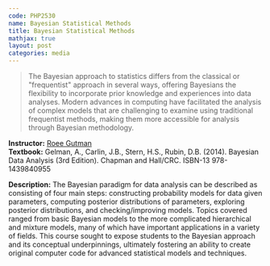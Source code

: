 ```yaml
---
code: PHP2530 
name: Bayesian Statistical Methods
title: Bayesian Statistical Methods
mathjax: true
layout: post
categories: media
---
```


>  The Bayesian approach to statistics differs from the classical or "frequentist" approach in several ways, offering Bayesians the flexibility to incorporate prior knowledge and experiences into data analyses. Modern advances in computing have facilitated the analysis of complex models that are challenging to examine using traditional frequentist methods, making them more accessible for analysis through Bayesian methodology.

**Instructor:** [Roee Gutman](https://vivo.brown.edu/display/rg5) <br>
**Textbook:** Gelman, A., Carlin, J.B., Stern, H.S., Rubin, D.B. (2014). Bayesian Data Analysis (3rd Edition). Chapman and Hall/CRC. ISBN-13 978-1439840955

**Description:**  The Bayesian paradigm for data analysis can be described as consisting of four main steps: constructing probability models for data given parameters, computing posterior distributions of parameters, exploring posterior distributions, and checking/improving models. Topics covered ranged from basic Bayesian models to the more complicated hierarchical and mixture models, many of which have important applications in a variety of fields. This course sought to expose students to the Bayesian approach and its conceptual underpinnings, ultimately fostering an ability to create original computer code for advanced statistical models and techniques. 
